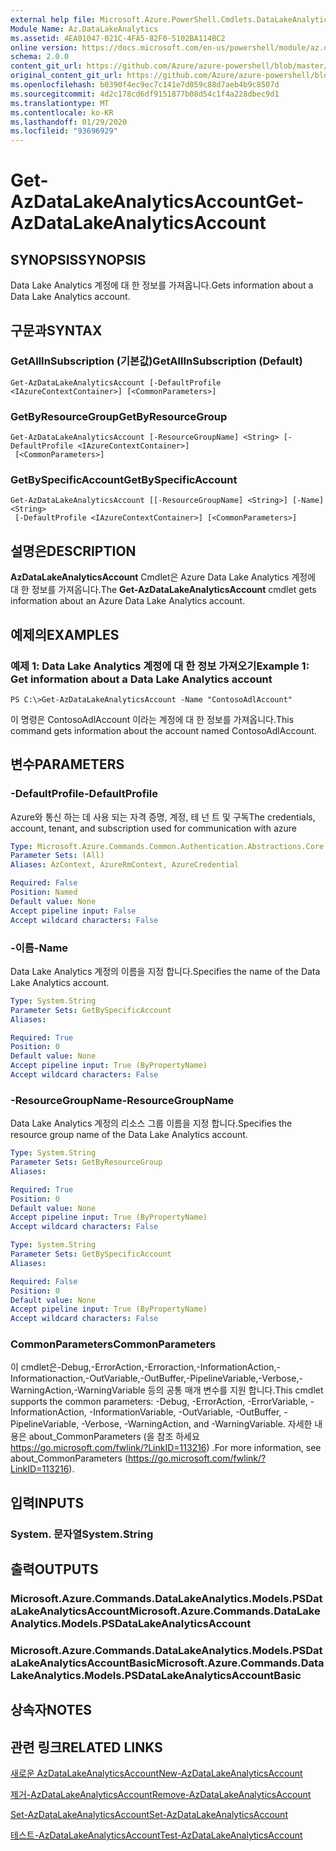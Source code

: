 ```yaml
---
external help file: Microsoft.Azure.PowerShell.Cmdlets.DataLakeAnalytics.dll-Help.xml
Module Name: Az.DataLakeAnalytics
ms.assetid: 4EA01047-021C-4FA5-82F0-5102BA114BC2
online version: https://docs.microsoft.com/en-us/powershell/module/az.datalakeanalytics/get-azdatalakeanalyticsaccount
schema: 2.0.0
content_git_url: https://github.com/Azure/azure-powershell/blob/master/src/DataLakeAnalytics/DataLakeAnalytics/help/Get-AzDataLakeAnalyticsAccount.md
original_content_git_url: https://github.com/Azure/azure-powershell/blob/master/src/DataLakeAnalytics/DataLakeAnalytics/help/Get-AzDataLakeAnalyticsAccount.md
ms.openlocfilehash: b0390f4ec9ec7c141e7d059c88d7aeb4b9c8507d
ms.sourcegitcommit: 4d2c178cd6df9151877b08d54c1f4a228dbec9d1
ms.translationtype: MT
ms.contentlocale: ko-KR
ms.lasthandoff: 01/29/2020
ms.locfileid: "93696929"
---
```

# <span data-ttu-id="5f5cc-101">Get-AzDataLakeAnalyticsAccount</span><span class="sxs-lookup"><span data-stu-id="5f5cc-101">Get-AzDataLakeAnalyticsAccount</span></span>

## <span data-ttu-id="5f5cc-102">SYNOPSIS</span><span class="sxs-lookup"><span data-stu-id="5f5cc-102">SYNOPSIS</span></span>
<span data-ttu-id="5f5cc-103">Data Lake Analytics 계정에 대 한 정보를 가져옵니다.</span><span class="sxs-lookup"><span data-stu-id="5f5cc-103">Gets information about a Data Lake Analytics account.</span></span>

## <span data-ttu-id="5f5cc-104">구문과</span><span class="sxs-lookup"><span data-stu-id="5f5cc-104">SYNTAX</span></span>

### <span data-ttu-id="5f5cc-105">GetAllInSubscription (기본값)</span><span class="sxs-lookup"><span data-stu-id="5f5cc-105">GetAllInSubscription (Default)</span></span>
```
Get-AzDataLakeAnalyticsAccount [-DefaultProfile <IAzureContextContainer>] [<CommonParameters>]
```

### <span data-ttu-id="5f5cc-106">GetByResourceGroup</span><span class="sxs-lookup"><span data-stu-id="5f5cc-106">GetByResourceGroup</span></span>
```
Get-AzDataLakeAnalyticsAccount [-ResourceGroupName] <String> [-DefaultProfile <IAzureContextContainer>]
 [<CommonParameters>]
```

### <span data-ttu-id="5f5cc-107">GetBySpecificAccount</span><span class="sxs-lookup"><span data-stu-id="5f5cc-107">GetBySpecificAccount</span></span>
```
Get-AzDataLakeAnalyticsAccount [[-ResourceGroupName] <String>] [-Name] <String>
 [-DefaultProfile <IAzureContextContainer>] [<CommonParameters>]
```

## <span data-ttu-id="5f5cc-108">설명은</span><span class="sxs-lookup"><span data-stu-id="5f5cc-108">DESCRIPTION</span></span>
<span data-ttu-id="5f5cc-109">**AzDataLakeAnalyticsAccount** Cmdlet은 Azure Data Lake Analytics 계정에 대 한 정보를 가져옵니다.</span><span class="sxs-lookup"><span data-stu-id="5f5cc-109">The **Get-AzDataLakeAnalyticsAccount** cmdlet gets information about an Azure Data Lake Analytics account.</span></span>

## <span data-ttu-id="5f5cc-110">예제의</span><span class="sxs-lookup"><span data-stu-id="5f5cc-110">EXAMPLES</span></span>

### <span data-ttu-id="5f5cc-111">예제 1: Data Lake Analytics 계정에 대 한 정보 가져오기</span><span class="sxs-lookup"><span data-stu-id="5f5cc-111">Example 1: Get information about a Data Lake Analytics account</span></span>
```
PS C:\>Get-AzDataLakeAnalyticsAccount -Name "ContosoAdlAccount"
```

<span data-ttu-id="5f5cc-112">이 명령은 ContosoAdlAccount 이라는 계정에 대 한 정보를 가져옵니다.</span><span class="sxs-lookup"><span data-stu-id="5f5cc-112">This command gets information about the account named ContosoAdlAccount.</span></span>

## <span data-ttu-id="5f5cc-113">변수</span><span class="sxs-lookup"><span data-stu-id="5f5cc-113">PARAMETERS</span></span>

### <span data-ttu-id="5f5cc-114">-DefaultProfile</span><span class="sxs-lookup"><span data-stu-id="5f5cc-114">-DefaultProfile</span></span>
<span data-ttu-id="5f5cc-115">Azure와 통신 하는 데 사용 되는 자격 증명, 계정, 테 넌 트 및 구독</span><span class="sxs-lookup"><span data-stu-id="5f5cc-115">The credentials, account, tenant, and subscription used for communication with azure</span></span>

```yaml
Type: Microsoft.Azure.Commands.Common.Authentication.Abstractions.Core.IAzureContextContainer
Parameter Sets: (All)
Aliases: AzContext, AzureRmContext, AzureCredential

Required: False
Position: Named
Default value: None
Accept pipeline input: False
Accept wildcard characters: False
```

### <span data-ttu-id="5f5cc-116">-이름</span><span class="sxs-lookup"><span data-stu-id="5f5cc-116">-Name</span></span>
<span data-ttu-id="5f5cc-117">Data Lake Analytics 계정의 이름을 지정 합니다.</span><span class="sxs-lookup"><span data-stu-id="5f5cc-117">Specifies the name of the Data Lake Analytics account.</span></span>

```yaml
Type: System.String
Parameter Sets: GetBySpecificAccount
Aliases:

Required: True
Position: 0
Default value: None
Accept pipeline input: True (ByPropertyName)
Accept wildcard characters: False
```

### <span data-ttu-id="5f5cc-118">-ResourceGroupName</span><span class="sxs-lookup"><span data-stu-id="5f5cc-118">-ResourceGroupName</span></span>
<span data-ttu-id="5f5cc-119">Data Lake Analytics 계정의 리소스 그룹 이름을 지정 합니다.</span><span class="sxs-lookup"><span data-stu-id="5f5cc-119">Specifies the resource group name of the Data Lake Analytics account.</span></span>

```yaml
Type: System.String
Parameter Sets: GetByResourceGroup
Aliases:

Required: True
Position: 0
Default value: None
Accept pipeline input: True (ByPropertyName)
Accept wildcard characters: False
```

```yaml
Type: System.String
Parameter Sets: GetBySpecificAccount
Aliases:

Required: False
Position: 0
Default value: None
Accept pipeline input: True (ByPropertyName)
Accept wildcard characters: False
```

### <span data-ttu-id="5f5cc-120">CommonParameters</span><span class="sxs-lookup"><span data-stu-id="5f5cc-120">CommonParameters</span></span>
<span data-ttu-id="5f5cc-121">이 cmdlet은-Debug,-ErrorAction,-Erroraction,-InformationAction,-Informationaction,-OutVariable,-OutBuffer,-PipelineVariable,-Verbose,-WarningAction,-WarningVariable 등의 공통 매개 변수를 지원 합니다.</span><span class="sxs-lookup"><span data-stu-id="5f5cc-121">This cmdlet supports the common parameters: -Debug, -ErrorAction, -ErrorVariable, -InformationAction, -InformationVariable, -OutVariable, -OutBuffer, -PipelineVariable, -Verbose, -WarningAction, and -WarningVariable.</span></span> <span data-ttu-id="5f5cc-122">자세한 내용은 about_CommonParameters (을 참조 하세요 https://go.microsoft.com/fwlink/?LinkID=113216) .</span><span class="sxs-lookup"><span data-stu-id="5f5cc-122">For more information, see about_CommonParameters (https://go.microsoft.com/fwlink/?LinkID=113216).</span></span>

## <span data-ttu-id="5f5cc-123">입력</span><span class="sxs-lookup"><span data-stu-id="5f5cc-123">INPUTS</span></span>

### <span data-ttu-id="5f5cc-124">System. 문자열</span><span class="sxs-lookup"><span data-stu-id="5f5cc-124">System.String</span></span>

## <span data-ttu-id="5f5cc-125">출력</span><span class="sxs-lookup"><span data-stu-id="5f5cc-125">OUTPUTS</span></span>

### <span data-ttu-id="5f5cc-126">Microsoft.Azure.Commands.DataLakeAnalytics.Models.PSDataLakeAnalyticsAccount</span><span class="sxs-lookup"><span data-stu-id="5f5cc-126">Microsoft.Azure.Commands.DataLakeAnalytics.Models.PSDataLakeAnalyticsAccount</span></span>

### <span data-ttu-id="5f5cc-127">Microsoft.Azure.Commands.DataLakeAnalytics.Models.PSDataLakeAnalyticsAccountBasic</span><span class="sxs-lookup"><span data-stu-id="5f5cc-127">Microsoft.Azure.Commands.DataLakeAnalytics.Models.PSDataLakeAnalyticsAccountBasic</span></span>

## <span data-ttu-id="5f5cc-128">상속자</span><span class="sxs-lookup"><span data-stu-id="5f5cc-128">NOTES</span></span>

## <span data-ttu-id="5f5cc-129">관련 링크</span><span class="sxs-lookup"><span data-stu-id="5f5cc-129">RELATED LINKS</span></span>

[<span data-ttu-id="5f5cc-130">새로운 AzDataLakeAnalyticsAccount</span><span class="sxs-lookup"><span data-stu-id="5f5cc-130">New-AzDataLakeAnalyticsAccount</span></span>](./New-AzDataLakeAnalyticsAccount.md)

[<span data-ttu-id="5f5cc-131">제거-AzDataLakeAnalyticsAccount</span><span class="sxs-lookup"><span data-stu-id="5f5cc-131">Remove-AzDataLakeAnalyticsAccount</span></span>](./Remove-AzDataLakeAnalyticsAccount.md)

[<span data-ttu-id="5f5cc-132">Set-AzDataLakeAnalyticsAccount</span><span class="sxs-lookup"><span data-stu-id="5f5cc-132">Set-AzDataLakeAnalyticsAccount</span></span>](./Set-AzDataLakeAnalyticsAccount.md)

[<span data-ttu-id="5f5cc-133">테스트-AzDataLakeAnalyticsAccount</span><span class="sxs-lookup"><span data-stu-id="5f5cc-133">Test-AzDataLakeAnalyticsAccount</span></span>](./Test-AzDataLakeAnalyticsAccount.md)


